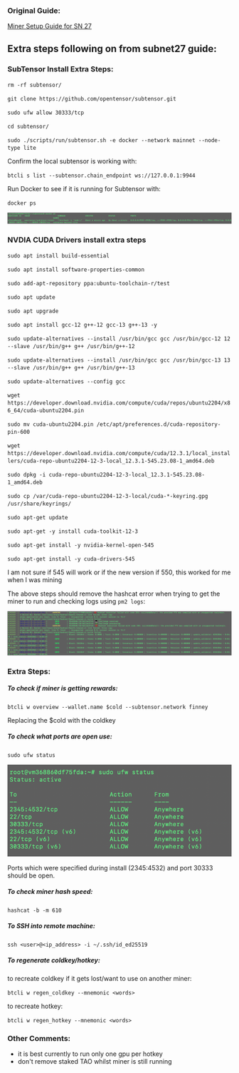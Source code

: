 ### Original Guide:

[Miner Setup Guide for SN 27](https://docs.neuralinternet.ai/products/subnet-27-compute/bittensor-compute-subnet-miner-setup)

## Extra steps following on from subnet27 guide:

### SubTensor Install Extra Steps:

`rm -rf subtensor/`

`git clone https://github.com/opentensor/subtensor.git`

`sudo ufw allow 30333/tcp`

`cd subtensor/`

`sudo ./scripts/run/subtensor.sh -e docker --network mainnet --node-type lite`

Confirm the local subtensor is working with:

`btcli s list --subtensor.chain_endpoint ws://127.0.0.1:9944`

Run Docker to see if it is running for Subtensor with:

`docker ps`

![Docker Subtensor Running](./dockerSubtensor.jpeg "Docker Subtensor Running")




### NVDIA CUDA Drivers install extra steps


`sudo apt install build-essential`

`sudo apt install software-properties-common`

`sudo add-apt-repository ppa:ubuntu-toolchain-r/test`

`sudo apt update`

`sudo apt upgrade`

`sudo apt install gcc-12 g++-12 gcc-13 g++-13 -y`

`sudo update-alternatives --install /usr/bin/gcc gcc /usr/bin/gcc-12 12 --slave /usr/bin/g++ g++ /usr/bin/g++-12`

`sudo update-alternatives --install /usr/bin/gcc gcc /usr/bin/gcc-13 13 --slave /usr/bin/g++ g++ /usr/bin/g++-13`

`sudo update-alternatives --config gcc`

`wget https://developer.download.nvidia.com/compute/cuda/repos/ubuntu2204/x86_64/cuda-ubuntu2204.pin`

`sudo mv cuda-ubuntu2204.pin /etc/apt/preferences.d/cuda-repository-pin-600`

`wget https://developer.download.nvidia.com/compute/cuda/12.3.1/local_installers/cuda-repo-ubuntu2204-12-3-local_12.3.1-545.23.08-1_amd64.deb`

`sudo dpkg -i cuda-repo-ubuntu2204-12-3-local_12.3.1-545.23.08-1_amd64.deb`

`sudo cp /var/cuda-repo-ubuntu2204-12-3-local/cuda-*-keyring.gpg /usr/share/keyrings/`

`sudo apt-get update`

`sudo apt-get -y install cuda-toolkit-12-3`

`sudo apt-get install -y nvidia-kernel-open-545`

`sudo apt-get install -y cuda-drivers-545`

I am not sure if 545 will work or if the new version if 550, this worked for me when I was mining

The above steps should remove the hashcat error when trying to get the miner to run and checking logs using `pm2 logs`:

![HashCatError](./hashcaterror.png "Hashcat Error")


### Extra Steps:

##### To check if miner is getting rewards:

`btcli w overview --wallet.name $cold --subtensor.network finney`

Replacing the $cold with the coldkey

##### To check what ports are open use:

`sudo ufw status`

![Ports Check](./portscheck.png "Ports Check")

Ports which were specified during install (2345:4532) and port 30333 should be open. 

##### To check miner hash speed:

`hashcat -b -m 610`

##### To SSH into remote machine:

`ssh <user>@<ip_address> -i ~/.ssh/id_ed25519`

##### To regenerate coldkey/hotkey:

to recreate coldkey if it gets lost/want to use on another miner:

`btcli w regen_coldkey --mnemonic <words>`

to recreate hotkey:

`btcli w regen_hotkey --mnemonic <words>`

### Other Comments:

* it is best currently to run only one gpu per hotkey
* don't remove staked TAO whilst miner is still running






